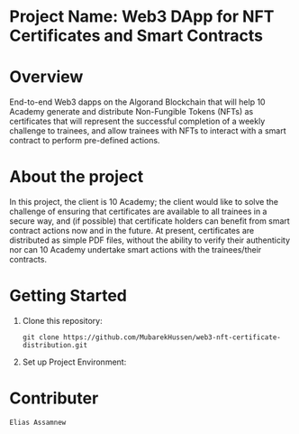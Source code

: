 # Project Name: Web3 DApp for NFT Certificates and Smart Contracts

# Overview
End-to-end Web3 dapps on the Algorand Blockchain that will help 10 Academy generate and distribute Non-Fungible Tokens (NFTs) as certificates that will represent the successful completion of a weekly challenge to trainees, and allow trainees with NFTs to interact with a smart contract to perform pre-defined actions.

# About the project 
In this project, the client is 10 Academy; the client would like to solve the challenge of ensuring that certificates are available to all trainees in a secure way, and (if possible) that certificate holders can benefit from smart contract actions now and in the future. At present, certificates are distributed as simple PDF files, without the ability to verify their authenticity nor can 10 Academy undertake smart actions with the trainees/their contracts.

# Getting Started

1. Clone this repository:

   `git clone https://github.com/MubarekHussen/web3-nft-certificate-distribution.git`

2.  Set up Project Environment:

# Contributer
    Elias Assamnew